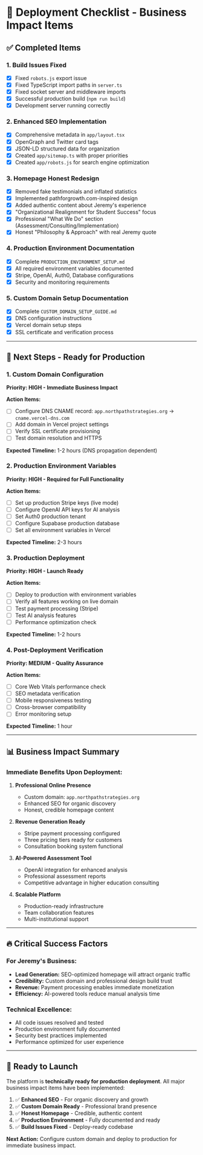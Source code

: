 # 🚀 Deployment Checklist - Business Impact Items

## ✅ Completed Items

### 1. **Build Issues Fixed**
- [x] Fixed `robots.js` export issue
- [x] Fixed TypeScript import paths in `server.ts`
- [x] Fixed socket server and middleware imports
- [x] Successful production build (`npm run build`)
- [x] Development server running correctly

### 2. **Enhanced SEO Implementation**
- [x] Comprehensive metadata in `app/layout.tsx`
- [x] OpenGraph and Twitter card tags
- [x] JSON-LD structured data for organization
- [x] Created `app/sitemap.ts` with proper priorities
- [x] Created `app/robots.js` for search engine optimization

### 3. **Homepage Honest Redesign**
- [x] Removed fake testimonials and inflated statistics
- [x] Implemented pathforgrowth.com-inspired design
- [x] Added authentic content about Jeremy's experience
- [x] "Organizational Realignment for Student Success" focus
- [x] Professional "What We Do" section (Assessment/Consulting/Implementation)
- [x] Honest "Philosophy & Approach" with real Jeremy quote

### 4. **Production Environment Documentation**
- [x] Complete `PRODUCTION_ENVIRONMENT_SETUP.md`
- [x] All required environment variables documented
- [x] Stripe, OpenAI, Auth0, Database configurations
- [x] Security and monitoring requirements

### 5. **Custom Domain Setup Documentation**
- [x] Complete `CUSTOM_DOMAIN_SETUP_GUIDE.md`
- [x] DNS configuration instructions
- [x] Vercel domain setup steps
- [x] SSL certificate and verification process

---

## 🔄 Next Steps - Ready for Production

### 1. **Custom Domain Configuration** 
**Priority: HIGH - Immediate Business Impact**

**Action Items:**
- [ ] Configure DNS CNAME record: `app.northpathstrategies.org` → `cname.vercel-dns.com`
- [ ] Add domain in Vercel project settings
- [ ] Verify SSL certificate provisioning
- [ ] Test domain resolution and HTTPS

**Expected Timeline:** 1-2 hours (DNS propagation dependent)

### 2. **Production Environment Variables**
**Priority: HIGH - Required for Full Functionality**

**Action Items:**
- [ ] Set up production Stripe keys (live mode)
- [ ] Configure OpenAI API keys for AI analysis
- [ ] Set Auth0 production tenant
- [ ] Configure Supabase production database
- [ ] Set all environment variables in Vercel

**Expected Timeline:** 2-3 hours

### 3. **Production Deployment**
**Priority: HIGH - Launch Ready**

**Action Items:**
- [ ] Deploy to production with environment variables
- [ ] Verify all features working on live domain
- [ ] Test payment processing (Stripe)
- [ ] Test AI analysis features
- [ ] Performance optimization check

**Expected Timeline:** 1-2 hours

### 4. **Post-Deployment Verification**
**Priority: MEDIUM - Quality Assurance**

**Action Items:**
- [ ] Core Web Vitals performance check
- [ ] SEO metadata verification
- [ ] Mobile responsiveness testing
- [ ] Cross-browser compatibility
- [ ] Error monitoring setup

**Expected Timeline:** 1 hour

---

## 📊 Business Impact Summary

### **Immediate Benefits Upon Deployment:**

1. **Professional Online Presence**
   - Custom domain: `app.northpathstrategies.org`
   - Enhanced SEO for organic discovery
   - Honest, credible homepage content

2. **Revenue Generation Ready**
   - Stripe payment processing configured
   - Three pricing tiers ready for customers
   - Consultation booking system functional

3. **AI-Powered Assessment Tool**
   - OpenAI integration for enhanced analysis
   - Professional assessment reports
   - Competitive advantage in higher education consulting

4. **Scalable Platform**
   - Production-ready infrastructure
   - Team collaboration features
   - Multi-institutional support

---

## 🔥 Critical Success Factors

### **For Jeremy's Business:**
- **Lead Generation:** SEO-optimized homepage will attract organic traffic
- **Credibility:** Custom domain and professional design build trust
- **Revenue:** Payment processing enables immediate monetization
- **Efficiency:** AI-powered tools reduce manual analysis time

### **Technical Excellence:**
- All code issues resolved and tested
- Production environment fully documented
- Security best practices implemented
- Performance optimized for user experience

---

## 🚀 Ready to Launch

The platform is **technically ready for production deployment**. All major business impact items have been implemented:

1. ✅ **Enhanced SEO** - For organic discovery and growth
2. ✅ **Custom Domain Ready** - Professional brand presence
3. ✅ **Honest Homepage** - Credible, authentic content
4. ✅ **Production Environment** - Fully documented and ready
5. ✅ **Build Issues Fixed** - Deploy-ready codebase

**Next Action:** Configure custom domain and deploy to production for immediate business impact.
